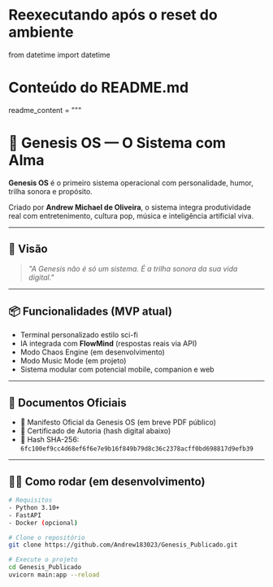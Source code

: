 # Reexecutando após o reset do ambiente
from datetime import datetime

# Conteúdo do README.md
readme_content = """
# 🧠 Genesis OS — O Sistema com Alma

**Genesis OS** é o primeiro sistema operacional com personalidade, humor, trilha sonora e propósito.

Criado por **Andrew Michael de Oliveira**, o sistema integra produtividade real com entretenimento, cultura pop, música e inteligência artificial viva.

---

## 🚀 Visão

> *"A Genesis não é só um sistema. É a trilha sonora da sua vida digital."*

---

## 📦 Funcionalidades (MVP atual)

- Terminal personalizado estilo sci-fi
- IA integrada com **FlowMind** (respostas reais via API)
- Modo Chaos Engine (em desenvolvimento)
- Modo Music Mode (em projeto)
- Sistema modular com potencial mobile, companion e web

---

## 🔗 Documentos Oficiais

- 📜 Manifesto Oficial da Genesis OS (em breve PDF público)
- 📄 Certificado de Autoria (hash digital abaixo)
- 🔐 Hash SHA-256: `6fc100ef9cc4d68ef6f6e7e9b16f849b79d8c36c2378acff0bd698817d9efb39`

---

## 👨‍💻 Como rodar (em desenvolvimento)

```bash
# Requisitos
- Python 3.10+
- FastAPI
- Docker (opcional)

# Clone o repositório
git clone https://github.com/Andrew183023/Genesis_Publicado.git

# Execute o projeto
cd Genesis_Publicado
uvicorn main:app --reload

